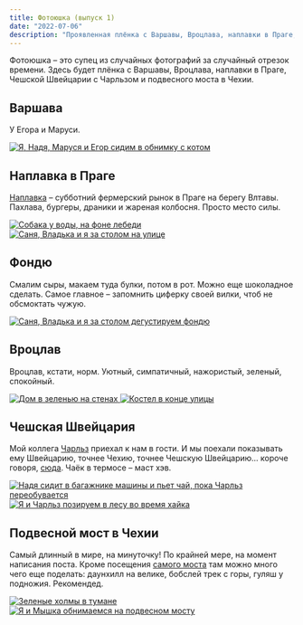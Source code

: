 ```yaml
---
title: Фотоюшка (выпуск 1)
date: "2022-07-06"
description: "Проявленная плёнка с Варшавы, Вроцлава, наплавки в Праге, Чешской Швейцарии с Чарльзом и подвесного моста в Чехии."
---
```


Фотоюшка – это супец из случайных фотографий за случайный отрезок времени. Здесь будет плёнка с Варшавы, Вроцлава, наплавки в Праге, Чешской Швейцарии с Чарльзом и подвесного моста в Чехии.

## Варшава
У Егора и Маруси.

<a href="https://dl.dropboxusercontent.com/s/y5d77wps75d809c/1-min.jpeg?dl=0" target="_blank" rel="noreferrer">
    <img src="https://dl.dropboxusercontent.com/s/3brlxcddixabiuh/1-imresizer.jpeg?dl=0" alt="Я, Надя, Маруся и Егор сидим в обнимку с котом" title="Я, Надя, Маруся и Егор сидим в обнимку с котом"/>
</a>

## Наплавка в Праге

<a href="https://g.page/FTNaplavka?share" target="_blank" rel="noreferrer">Наплавка</a> – субботний фермерский рынок в Праге на берегу Влтавы. Пахлава, бургеры, драники и жареная колбосня. Просто место силы.

<a href="https://dl.dropboxusercontent.com/s/kwk74nnz00ecfsg/2-min.jpeg?dl=0" target="_blank" rel="noreferrer">
    <img src="https://dl.dropboxusercontent.com/s/yaqsjs67nurmk8v/2-imresizer.jpeg?dl=0" alt="Собака у воды, на фоне лебеди" title="Собака у воды, на фоне лебеди"/>
</a>

<a href="https://dl.dropboxusercontent.com/s/zjtte1sokgq74yp/3-min.jpeg?dl=0" target="_blank" rel="noreferrer">
    <img src="https://dl.dropboxusercontent.com/s/v2yrv7hly479e00/3-imresizer.jpeg?dl=0" alt="Саня, Владька и я за столом на улице" title="Саня, Владька и я за столом на улице"/>
</a>

## Фондю
Смалим сыры, макаем туда булки, потом в рот. Можно еще шоколадное сделать. Самое главное – запомнить циферку своей вилки, чтоб не обсмоктать чужую.

<a href="https://dl.dropboxusercontent.com/s/hk44eyarnb5svxb/4-min.jpeg?dl=0" target="_blank" rel="noreferrer">
    <img src="https://dl.dropboxusercontent.com/s/6aa5v441iggsb55/4-imresizer.jpeg?dl=0" alt="Саня, Владька и я за столом дегустируем фондю" title="Саня, Владька и я за столом дегустируем фондю"/>
</a>

## Вроцлав
Вроцлав, кстати, норм. Уютный, симпатичный, нажористый, зеленый, спокойный.

<a href="https://dl.dropboxusercontent.com/s/gichi7luy5c6xqp/5-min.jpeg?dl=0" target="_blank" rel="noreferrer">
    <img src="https://dl.dropboxusercontent.com/s/ggmrmrevmcc7dnh/5-imresizer.jpeg?dl=0" alt="Дом в зеленью на стенах" title="Дом в зеленью на стенах"/>
</a>

<a href="https://dl.dropboxusercontent.com/s/2fhj7ofoec11mty/6-min.jpeg?dl=0" target="_blank" rel="noreferrer">
    <img src="https://dl.dropboxusercontent.com/s/mxkh8m3ejgmxl6f/6-imresizer.jpeg?dl=0" alt="Костел в конце улицы" title="Костел в конце улицы"/>
</a>

## Чешская Швейцария
Мой коллега <a href="https://charleshodgkins.smugmug.com/" target="_blank" rel="noreferrer">Чарльз</a> приехал к нам в гости. И мы поехали показывать ему Швейцарию, точнее Чехию, точнее Чешскую Швейцарию... короче говоря, <a href="https://goo.gl/maps/RDmVHKcFVvwuZYi38" target="_blank" rel="noreferrer">сюда</a>. Чаёк в термосе – маст хэв.

<a href="https://dl.dropboxusercontent.com/s/tvje8cdq1004c23/7-min.jpeg?dl=0" target="_blank" rel="noreferrer">
    <img src="https://dl.dropboxusercontent.com/s/650us3oddbqt2r5/7-imresizer.jpeg?dl=0" alt="Надя сидит в багажнике машины и пьет чай, пока Чарльз переобувается" title="Надя сидит в багажнике машины и пьет чай, пока Чарльз переобувается"/>
</a>

<a href="https://dl.dropboxusercontent.com/s/uhblewv3w43jjju/8-min.jpeg?dl=0" target="_blank" rel="noreferrer">
    <img src="https://dl.dropboxusercontent.com/s/x4sglkhuvq7gtza/8-imresizer.jpeg?dl=0" alt="Я и Чарльз позируем в лесу во время хайка" title="Я и Чарльз позируем в лесу во время хайка"/>
</a>

## Подвесной мост в Чехии
Самый длинный в мире, на минуточку! По крайней мере, на момент написания поста. Кроме посещения <a href="https://goo.gl/maps/dJBKZyMnXMHD5gTJ9" target="_blank" rel="noreferrer">самого моста</a> там можно много чего еще поделать: даунхилл на велике, бобслей трек с горы, гуляш у подножия. Рекомендед.

<a href="https://dl.dropboxusercontent.com/s/n9t4xccyw9wo3d4/9-min.jpeg?dl=0" target="_blank" rel="noreferrer">
    <img src="https://dl.dropboxusercontent.com/s/gw4s6hykr1y80uk/9-imresizer.jpeg?dl=0" alt="Зеленые холмы в тумане" title="Зеленые холмы в тумане"/>
</a>

<a href="https://dl.dropboxusercontent.com/s/6qxdkx7h3oo07tb/10-min.jpeg?dl=0" target="_blank" rel="noreferrer">
    <img src="https://dl.dropboxusercontent.com/s/165s507ty6jh3w2/10-imresizer.jpeg?dl=0" alt="Я и Мышка обнимаемся на подвесном мосту" title="Я и Мышка обнимаемся на подвесном мосту"/>
</a>



